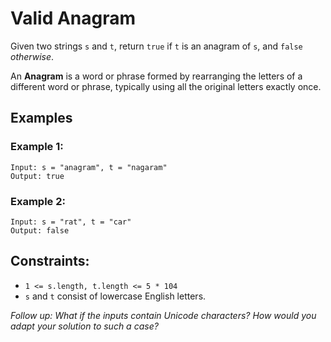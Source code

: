 # Valid Anagram

Given two strings `s` and `t`, return `true` if `t` is an anagram of `s`, and `false` _otherwise_.

An __Anagram__ is a word or phrase formed by rearranging the letters of a different word or phrase, typically using all the original letters exactly once.

## Examples
### Example 1:

```
Input: s = "anagram", t = "nagaram"
Output: true
```

### Example 2:

```
Input: s = "rat", t = "car"
Output: false
```

## Constraints:

- `1 <= s.length, t.length <= 5 * 104`
- `s` and `t` consist of lowercase English letters.

_Follow up: What if the inputs contain Unicode characters? How would you adapt your solution to such a case?_